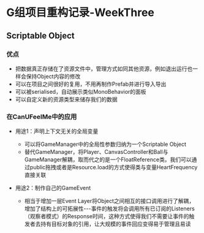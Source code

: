 # G组项目重构记录-WeekThree

## Scriptable Object


### 优点
- 把数据真正存储在了资源文件中，管理方式如同其他资源，例如退出运行也一样会保持Object内容的修改
- 可以在项目之间很好的复用，不用再制作Prefab并进行导入导出
- 可以被serialised，自动展示类似MonoBehavior的面板
- 可以自定义新的资源类型来储存我们的数据

### 在CanUFeelMe中的应用
- 用途1：声明上下文无关的全局变量
    - 可以将GameManager中的全局性参数归纳为一个Scriptable Object
    - 替代GameManager，将Player、CanvasController和Ball与GameManager解耦，取而代之的是一个FloatReference类。我们可以通过public拖拽或者是Resource.load的方式使得类与变量HeartFrequency直接关联

- 用途2：制作自己的GameEvent
    - 相当于增加一层Event Layer将Object之间相互的接口调用进行了解耦，增加了结构上的可拓展性---事件的触发将会调用所有已订阅的Listeners（观察者模式）的Response时间，这种方式使得我们不需要让事件的触发者去持有目标对象的引用，让大规模的事件回应变得易于管理且易读






